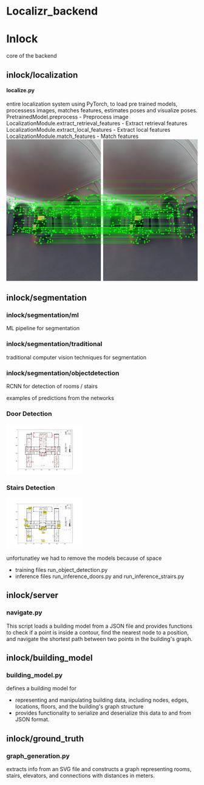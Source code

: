 # Localizr_backend


# Inlock
core of the backend

## inlock/localization

#### localize.py
entire localization system using PyTorch, to load pre trained models, processess images, matches features, estimates poses and visualize poses.
PretrainedModel.preprocess - Preprocess image
LocalizationModule.extract_retrieval_features - Extract retrieval features
LocalizationModule.extract_local_features - Extract local features
LocalizationModule.match_features - Match features
![Feature matchint](inlock/localization/matches.png)



## inlock/segmentation
### inlock/segmentation/ml
ML pipeline for segmentation

### inlock/segmentation/traditional
traditional computer vision techniques for segmentation

### inlock/segmentation/objectdetection
RCNN for detection of rooms / stairs

examples of predictions from the networks

### Door Detection
<img src="inlock/segmentation/objectdetection/prediction_doors.png" alt="Door Detection" style="width:200px; display:inline;">

### Stairs Detection
<img src="inlock/segmentation/objectdetection/prediction_stairs.png" alt="Stairs Detection" style="width:200px; display:inline;">


unfortunatley we had to remove the models because of space
- training files run_object_detection.py
- inference files run_inference_doors.py and run_inference_strairs.py


## inlock/server
### navigate.py 
This script loads a building model from a JSON file and provides functions to check if a point is inside a contour, find the nearest node to a position, and navigate the shortest path between two points in the building's graph.

## inlock/building_model
### building_model.py 
defines a building model for 
- representing and manipulating building data, including nodes, edges, locations, floors, and the building's graph structure
- provides functionality to serialize and deserialize this data to and from JSON format.


## inlock/ground_truth
### graph_generation.py
extracts info from an SVG file and constructs a graph representing rooms, stairs, elevators, and connections with distances in meters.

